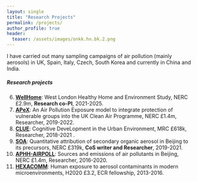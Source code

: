 ```yaml
---
layout: single
title: "Research Projects"
permalink: /projects/
author_profile: true
header:
  teaser: /assets/images/onkk.hn.bk.2.png
---
```



I have carried out many sampling campaigns of air pollution (mainly aerosols) in UK, Spain, Italy, Czech, South Korea and currently in China and India. 

##### Research projects

06. [**WellHome**](https://gtr.ukri.org/projects?ref=NE%2FW002116%2F1#/tabOverview): West London Healthy Home and Environment Study, NERC £2.9m, **Research co-PI**, 2021-2025.
05. [**APeX**](https://gtr.ukri.org/project/6D2FF57F-BE97-4070-B074-685CC802D05F): An Air Pollution Exposure model to integrate protection of vulnerable groups into the UK Clean Air Programme, NERC £1.4m, Researcher, 2019-2022.
04. [**CLUE**](https://gtr.ukri.org/projects?ref=MR%2FR00322X%2F1): Cognitive DeveLopment in the Urban Environment, MRC £618k, Researcher, 2018-2021 .
03. [**SOA**](https://gtr.ukri.org/projects?ref=NE%2FS006699%2F1&pn=0&fetchSize=10&selectedSortableField=date&selectedSortOrder=ASC#/tabOverview): Quantitative attribution of secondary organic aerosol in Beijing to its precursors, NERC £319k, **CoS writer and Researcher**, 2019-2021.
02. [**APHH-AIRPOLL**](https://gtr.ukri.org/projects?ref=NE%2FN007190%2F1): Sources and emissions of air pollutants in Beijing, NERC £1.4m, Researcher, 2016-2020.
01. [**HEXACOMM**](https://cordis.europa.eu/project/id/315760/reporting): Human exposure to aerosol contaminants in modern microenvironments, H2020 £3.2, ECR fellowship,  2013-2016. 
